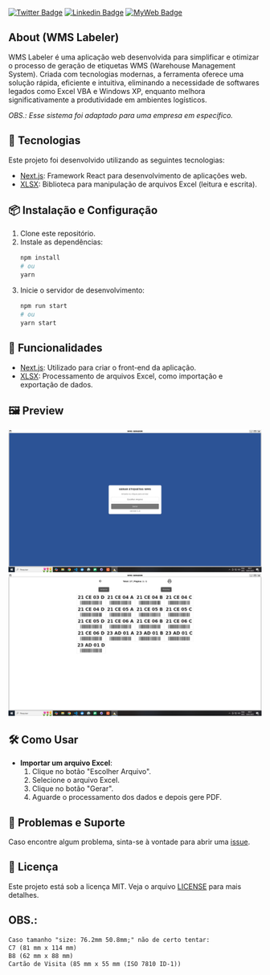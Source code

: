 [![Twitter Badge](https://img.shields.io/badge/-@t__h__e__u-1ca0f1?style=flat-square&labelColor=1ca0f1&logo=twitter&logoColor=white&link=https://twitter.com/t_h_e_u)](https://twitter.com/t_h_e_u)
[![Linkedin Badge](https://img.shields.io/badge/-matheusgbatista-blue?style=flat-square&logo=Linkedin&logoColor=white&link=https://www.linkedin.com/in/matheusgbatista-3392bb153/)](https://www.linkedin.com/in/matheusgbatista/)
[![MyWeb Badge](https://img.shields.io/badge/-t--heu.github.io-333?style=flat-square&link=https://t-heu.github.io/)](https://t-heu.github.io)

## About (WMS Labeler)

WMS Labeler é uma aplicação web desenvolvida para simplificar e otimizar o processo de geração de etiquetas WMS (Warehouse Management System). Criada com tecnologias modernas, a ferramenta oferece uma solução rápida, eficiente e intuitiva, eliminando a necessidade de softwares legados como Excel VBA e Windows XP, enquanto melhora significativamente a produtividade em ambientes logísticos.

_OBS.: Esse sistema foi adaptado para uma empresa em específico._

## 🚀 Tecnologias

Este projeto foi desenvolvido utilizando as seguintes tecnologias:

- [Next.js](https://nextjs.org/docs): Framework React para desenvolvimento de aplicações web.
- [XLSX](https://sheetjs.com/): Biblioteca para manipulação de arquivos Excel (leitura e escrita).

## 📦 Instalação e Configuração

1. Clone este repositório.
2. Instale as dependências:
   ```bash
   npm install
   # ou
   yarn
   ```
3. Inicie o servidor de desenvolvimento:
   ```bash
   npm run start
   # ou
   yarn start
   ```

## 📝 Funcionalidades

- [Next.js](https://nextjs.org/docs): Utilizado para criar o front-end da aplicação.
- [XLSX](sheetjs.com/): Processamento de arquivos Excel, como importação e exportação de dados.

## 🖼️ Preview
![alt text](docs/image1.png "Scree Home")
![alt text](docs/image2.png "Screen Tag")

## 🛠️ Como Usar

- **Importar um arquivo Excel**:
  1. Clique no botão "Escolher Arquivo".
  2. Selecione o arquivo Excel.
  3. Clique no botão "Gerar".
  4. Aguarde o processamento dos dados e depois gere PDF.

## 🐛 Problemas e Suporte

Caso encontre algum problema, sinta-se à vontade para abrir uma [issue](https://github.com/t-heu/seu-repositorio/issues).

## 📄 Licença

Este projeto está sob a licença MIT. Veja o arquivo [LICENSE](LICENSE) para mais detalhes.

## OBS.:

```
Caso tamanho "size: 76.2mm 50.8mm;" não de certo tentar:
C7 (81 mm x 114 mm)
B8 (62 mm x 88 mm)
Cartão de Visita (85 mm x 55 mm (ISO 7810 ID-1))
```
